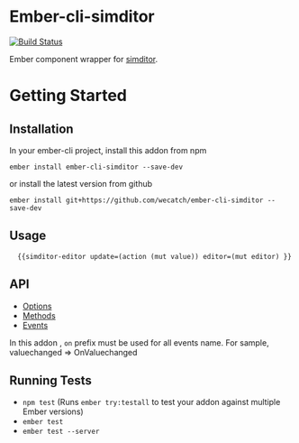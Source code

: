 # Ember-cli-simditor

[![Build Status](https://travis-ci.org/wecatch/ember-cli-simditor.svg?branch=master)](https://travis-ci.org/wecatch/ember-cli-simditor)

Ember component wrapper for [simditor](https://github.com/mycolorway/simditor).


# Getting Started

## Installation

In your ember-cli project, install this addon from npm 

```
ember install ember-cli-simditor --save-dev
```

or install the latest version from github

```
ember install git+https://github.com/wecatch/ember-cli-simditor --save-dev
```


## Usage

```
  {{simditor-editor update=(action (mut value)) editor=(mut editor) }}
```

## API

- [Options](http://simditor.tower.im/docs/doc-config.html)
- [Methods](http://simditor.tower.im/docs/doc-method.html)
- [Events](http://simditor.tower.im/docs/doc-event.html)


In this addon , `on` prefix must be used for all events name. For sample, valuechanged => OnValuechanged


### 

## Running Tests

* `npm test` (Runs `ember try:testall` to test your addon against multiple Ember versions)
* `ember test`
* `ember test --server`

